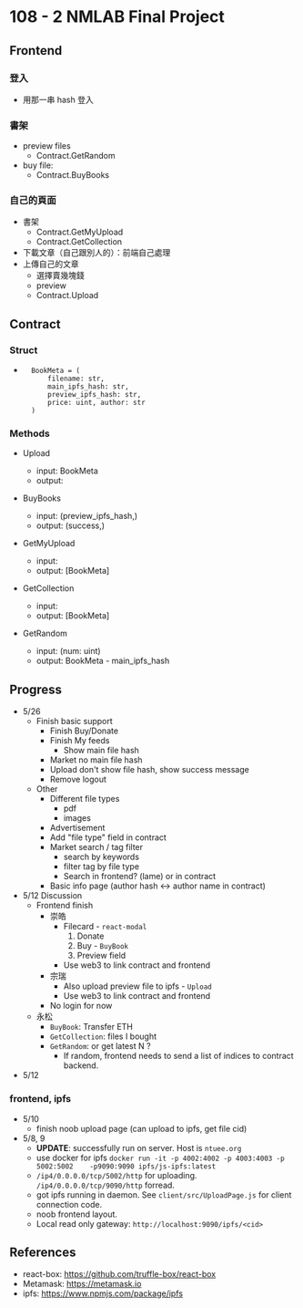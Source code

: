 # 108 - 2 NMLAB Final Project

## Frontend

### 登入
- 用那一串 hash 登入

### 書架
- preview files
    - Contract.GetRandom
- buy file:
    - Contract.BuyBooks

### 自己的頁面
- 書架
    - Contract.GetMyUpload
    - Contract.GetCollection
- 下載文章（自己跟別人的）：前端自己處理
- 上傳自己的文章
    - 選擇賣幾塊錢
    - preview
    - Contract.Upload

## Contract

### Struct 
- ```
    BookMeta = (
        filename: str, 
        main_ipfs_hash: str, 
        preview_ipfs_hash: str,
        price: uint, author: str
    )
  ```

### Methods

- Upload
    - input: BookMeta
    - output: 

- BuyBooks
    - input: (preview_ipfs_hash,)
    - output: (success,)

- GetMyUpload
    - input:
    - output: [BookMeta]

- GetCollection
    - input:
    - output: [BookMeta]
   
- GetRandom
    - input: (num: uint)
    - output: BookMeta - main_ipfs_hash
    
## Progress
- 5/26
    - Finish basic support
        - Finish Buy/Donate
        - Finish My feeds
            - Show main file hash
        - Market no main file hash
        - Upload don't show file hash, show success message
        - Remove logout
    - Other
        - Different file types
            - pdf
            - images
        - Advertisement 
        - Add "file type" field in contract
        - Market search / tag filter
            - search by keywords
            - filter tag by file type
            - Search in frontend? (lame) or in contract
        - Basic info page (author hash <-> author name in contract)
- 5/12 Discussion
    - Frontend finish
        - 崇皓
            - Filecard - `react-modal`
                1. Donate
                2. Buy - `BuyBook`
                3. Preview field
            - Use web3 to link contract and frontend
        - 宗瑞
            - Also upload preview file to ipfs - `Upload`
            - Use web3 to link contract and frontend
        - No login for now
    - 永松
        - `BuyBook`: Transfer ETH
        - `GetCollection`: files I bought
        - `GetRandom`: or get latest N ?
            - If random, frontend needs to send a list of indices to contract backend.
- 5/12
### frontend, ipfs
- 5/10
    - finish noob upload page (can upload to ipfs, get file cid)
- 5/8, 9
    - **UPDATE**: successfully run on server. Host is `ntuee.org`
    - use docker for ipfs `docker run -it -p 4002:4002 -p 4003:4003 -p 5002:5002    -p9090:9090 ipfs/js-ipfs:latest`
    - `/ip4/0.0.0.0/tcp/5002/http` for uploading. `/ip4/0.0.0.0/tcp/9090/http` forread.
    - got ipfs running in daemon. See `client/src/UploadPage.js` for client     connection code. 
    - noob frontend layout.
    - Local read only gateway: `http://localhost:9090/ipfs/<cid>`

## References
- react-box: https://github.com/truffle-box/react-box
- Metamask: https://metamask.io
- ipfs: https://www.npmjs.com/package/ipfs
